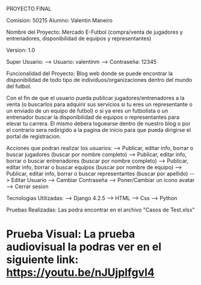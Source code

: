 
PROYECTO FINAL

Comision: 50215
Alumno: Valentin Maneiro

Nombre del Proyecto: Mercado E-Futbol (compra/venta de jugadores y entrenadores, disponibilidad de equipos y representantes)

Version: 1.0

Super Usuario:
   --> Usuario: valentinm
   --> Contraseña: 12345

Funcionalidad del Proyecto:
Blog web donde se puede encontrar la disponibilidad de todo tipo de individuos/organizaciones dentro del mundo del futbol.

Con el fin de que el usuario pueda publicar jugadores/entrenadores a la venta (o buscarlos para adquirir sus servicios si tu eres un representante o un enviado de un equipo de futbol) o si ya eres un futbolista o un entrenador buscar la disponibilidad de equipos o representantes para elevar tu carrera. El mismo debera loguearse dentro de nuestro blog o por el contrario sera redirigido a la pagina de inicio para que pueda dirigirse el portal de registracion.

Acciones que podran realizar los usuarios:
      --> Publicar, editar info, borrar o buscar jugadores (buscar por nombre completo)
      --> Publicar, editar info, borrar o buscar entrenadores (buscar por nombre completo)
      --> Publicar, editar info, borrar o buscar equipos (buscar por nombre de equipo)
      --> Publicar, editar info, borrar o buscar representantes (buscar por apellido)
      --> Editar Usuario
      --> Cambiar Contraseña
      --> Poner/Cambiar un icono avatar
      --> Cerrar sesion
                  
Tecnologias Utilizadas:
--> Django 4.2.5
--> HTML
--> Css
--> Python

Pruebas Realizadas:
Las podra encontrar en el archivo "Casos de Test.xlsx"

Prueba Visual:
La prueba audiovisual la podras ver en el siguiente link: https://youtu.be/nJUjplfgvl4
=======
